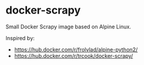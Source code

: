 docker-scrapy
=============

Small Docker Scrapy image based on Alpine Linux.

Inspired by:

* https://hub.docker.com/r/frolvlad/alpine-python2/
* https://hub.docker.com/r/trcook/docker-scrapy/ 

